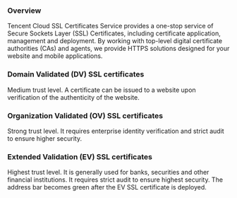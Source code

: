 ### Overview
Tencent Cloud SSL Certificates Service provides a one-stop service of Secure Sockets Layer (SSL) Certificates, including certificate application, management and deployment. By working with top-level digital certificate authorities (CAs) and agents, we provide HTTPS solutions designed for your website and mobile applications.

### Domain Validated (DV) SSL certificates
Medium trust level. A certificate can be issued to a website upon verification of the authenticity of the website.

### Organization Validated (OV) SSL certificates
Strong trust level. It requires enterprise identity verification and strict audit to ensure higher security.

### Extended Validation (EV) SSL certificates
Highest trust level. It is generally used for banks, securities and other financial institutions. It requires strict audit to ensure highest security. The address bar becomes green after the EV SSL certificate is deployed.

